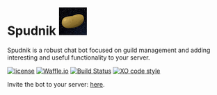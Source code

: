 
# Spudnik ![Spudnik!](./Spudnik_icon.png?raw=true)
Spudnik is a robust chat bot focused on guild management and adding interesting and useful functionality to your server.

[![license](https://img.shields.io/github/license/Spudnik-Group/Spudnik.svg?style=flat-square&colorB=00aaff)](https://github.com/Spudnik-Group/Spudnik) [![Waffle.io](https://badge.waffle.io/Spudnik-Group/Spudnik.svg?columns=all&style=flat-square)](https://waffle.io/Spudnik-Group/Spudnik) [![Build Status](https://img.shields.io/travis/Spudnik-Group/Spudnik.svg?style=flat-square)](https://github.com/Spudnik-Group/Spudnik) [![XO code style](https://img.shields.io/badge/code_style-XO-000000.svg?style=flat-square)](https://github.com/sindresorhus/xo)

Invite the bot to your server: [here](https://discordapp.com/oauth2/authorize?client_id=398591330806398989&scope=bot&permissions=66186303).
